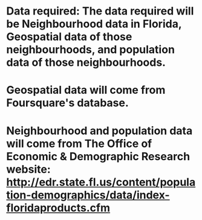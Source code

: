 # Data required: The data required will be Neighbourhood data in Florida, Geospatial data of those neighbourhoods, and population data of those neighbourhoods.

# Geospatial data will come from Foursquare's database.

# Neighbourhood and population data will come from The Office of Economic & Demographic Research website: http://edr.state.fl.us/content/population-demographics/data/index-floridaproducts.cfm

